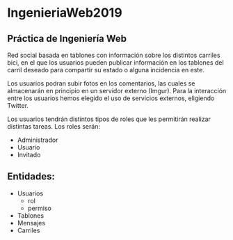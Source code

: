 # IngenieriaWeb2019

## Práctica de Ingeniería Web

Red social basada en tablones con información sobre los distintos carriles bici, en el que los usuarios pueden publicar información en los tablones del carril deseado para compartir su estado o alguna incidencia en este. 

Los usuarios podran subir fotos en los comentarios, las cuales se almacenarán en principio en un servidor externo (Imgur).
Para la interacción entre los usuarios hemos elegido el uso de servicios externos, eligiendo Twitter.


Los usuarios tendrán distintos tipos de roles que les permitirán realizar distintas tareas. Los roles serán:

  * Administrador 
  * Usuario
  * Invitado

Entidades: 
-----------
  * Usuarios
    * rol
    * permiso
  * Tablones
  * Mensajes
  * Carriles
